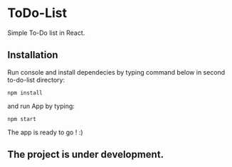 # ToDo-List
Simple To-Do list in React.

## Installation

Run console and install dependecies by typing command below in second to-do-list directory:

`npm install`

and run App by typing:

`npm start`

The app is ready to go ! :)

## The project is under development.
